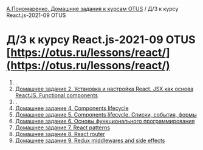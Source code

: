 [А.Пономаренко. Домашние задания к курсам OTUS](../README.md) / Д/З к курсу React.js-2021-09 OTUS
# Д/З к курсу React.js-2021-09 OTUS [https://otus.ru/lessons/react/](https://otus.ru/lessons/react/)

1. .
2. [Домашнее задание 2. Установка и настройка React. JSX как основа ReactJS. Functional components](hw02/README.md)
3. .
4. [Домашнее задание 4. Components lifecycle](hw04/README.md)
5. [Домашнее задание 5. Components lifecycle. Списки, события, формы](hw05/README.md)
6. [Домашнее задание 6. Основы функционального программирования](hw06/README.md)
7. [Домашнее задание 7. React patterns](hw07/README.md)
8. [Домашнее задание 8. React router](hw08/README.md)
9. [Домашнее задание 9. Redux middlewares and side effects](hw09/README.md)
